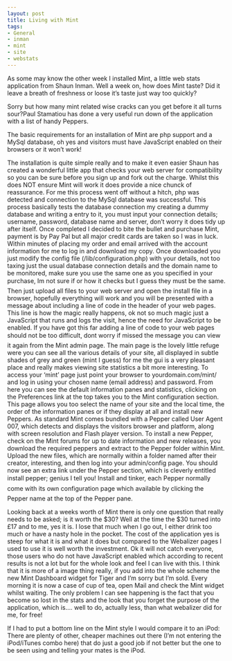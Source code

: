```yaml
---
layout: post
title: Living with Mint
tags:
- General
- inman
- mint
- site
- webstats
---
```

As some may know the other week I installed Mint, a little web stats application from Shaun Inman.
Well a week on, how does Mint taste? Did it leave a breath of freshness or loose it’s taste just way too quickly?

Sorry but how many mint related wise cracks can you get before it all turns sour?Paul Stamatiou has done a very useful run down of the application with a list of handy Peppers.

The basic requirements for an installation of Mint are php support and a MySql database, oh yes and visitors must have JavaScript enabled on their browsers or it won’t work!

The installation is quite simple really and to make it even easier Shaun has created a wonderful little app that checks your web server for compatibility so you can be sure before you sign up and fork out the charge. Whilst this does NOT ensure Mint will work it does provide a nice chunck of reassurance. For me this process went off without a hitch, php was detected and connection to the MySql database was successful. This process basically tests the database connection my creating a dummy database and writing a entry to it, you must input your connection details; username, password, database name and server, don’t worry it does tidy up after itself.
Once completed I decided to bite the bullet and purchase Mint, payment is by Pay Pal but all major credit cards are taken so I was in luck. Within minutes of placing my order and email arrived with the account information for me to log in and download my copy. Once downloaded you just modify the config file (/lib/configuration.php) with your details, not too taxing just the usual database connection details and the domain name to be monitored, make sure you use the same one as you specified in your purchase, Im not sure if or how it checks but I guess they must be the same. Then just upload all files to your web server and open the install file in a browser, hopefully everything will work and you will be presented with a message about including a line of code in the header of your web pages. This line is how the magic really happens, ok not so much magic just a JavaScript that runs and logs the visit, hence the need for JavaScript to be enabled. If you have got this far adding a line of code to your web pages should not be too difficult, dont worry if missed the message you can view it again from the Mint admin page.
The main page is the lovely little refuge were you can see all the various details of your site, all displayed in subtle shades of grey and green (mint I guess) for me the gui is a very pleasant place and really makes viewing site statistics a bit more interesting. To access your ‘mint’ page just point your browser to yourdomain.com/mint/ and log in using your chosen name (email address) and password. From here you can see the default information panes and statistics, clicking on the Preferences link at the top takes you to the Mint configuration section. This page allows you too select the name of your site and the local time, the order of the information panes or if they display at all and install new Peppers. As standard Mint comes bundled with a Pepper called User Agent 007, which detects and displays the visitors browser and platform, along with screen resolution and Flash player version. To install a new Pepper, check on the Mint forums for up to date information and new releases, you download the required peppers and extract to the Pepper folder within Mint. Upload the new files, which are normally within a folder named after their creator, interesting, and then log into your admin/config page. You should now see an extra link under the Pepper section, which is cleverly entitled install pepper; genius I tell you! Install and tinker, each Pepper normally come with its own configuration page which available by clicking the Pepper name at the top of the Pepper pane.

Looking back at a weeks worth of Mint there is only one question that really needs to be asked; is it worth the $30? Well at the time the $30 turned into £17 and to me, yes it is. I lose that much when I go out, I either drink too much or have a nasty hole in the pocket. The cost of the application yes is steep for what it is and what it does but compared to the Webalizer pages I used to use it is well worth the investment. Ok it will not catch everyone, those users who do not have JavaScript enabled which according to recent results is not a lot but for the whole look and feel I can live with this. I think that it is more of a image thing really, if you add into the whole scheme the new Mint Dashboard widget for Tiger and I’m sorry but I’m sold. Every morning it is now a case of cup of tea, open Mail and check the Mint widget whilst waiting. The only problem I can see happening is the fact that you become so lost in the stats and the look that you forget the purpose of the application, which is…. well to do, actually less, than what webalizer did for me, for free!

If I had to put a bottom line on the Mint style I would compare it to an iPod: There are plenty of other, cheaper machines out there (I’m not entering the iPod/iTunes combo here) that do just a good job if not better but the one to be seen using and telling your mates is the iPod.
